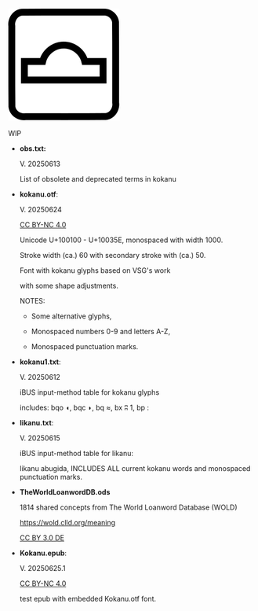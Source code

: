 ![](example.svg)

WIP

- <b>obs.txt:</b>
  
  V. 20250613

  List of obsolete and deprecated terms in kokanu

- <b>kokanu.otf</b>:

  V. 20250624

  <a href="https://creativecommons.org/licenses/by-nc/4.0/deed.en">CC BY-NC 4.0</a>

  Unicode U+100100 - U+10035E, monospaced with width 1000.

  Stroke width (ca.) 60 with secondary stroke with (ca.) 50.

  Font with kokanu glyphs based on VSG's work

  with some shape adjustments.

  NOTES:

  - Some alternative glyphs,

  - Monospaced numbers 0-9 and letters A-Z,
    
  - Monospaced punctuation marks.

- <b>kokanu1.txt</b>: 

  V. 20250612

  iBUS input-method table for kokanu glyphs

  includes: bqo	◖, bqc	◗, bq	≈, bx	ʭ	1, bp	:
    
- <b>likanu.txt</b>:

  V. 20250615

  iBUS input-method table for likanu:

  likanu abugida, INCLUDES ALL current kokanu words
  and monospaced punctuation marks.

- <b>TheWorldLoanwordDB.ods</b>
  
  1814 shared concepts from The World Loanword Database (WOLD)
  
  https://wold.clld.org/meaning
  
  <a href="https://creativecommons.org/licenses/by/3.0/de/deed.en">CC BY 3.0 DE</a>

- <b>Kokanu.epub</b>:

  V. 20250625.1

  <a href="https://creativecommons.org/licenses/by-nc/4.0/deed.en">CC BY-NC 4.0</a>

  test epub with embedded Kokanu.otf font.
 

